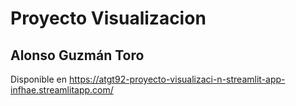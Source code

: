 # Proyecto Visualizacion
## Alonso Guzmán Toro

Disponible en https://atgt92-proyecto-visualizaci-n-streamlit-app-infhae.streamlitapp.com/
